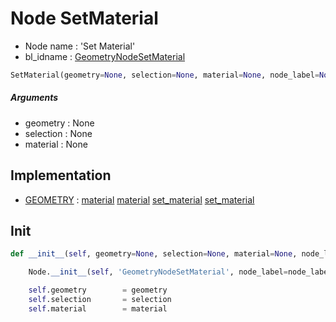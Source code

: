 # Node SetMaterial

- Node name : 'Set Material'
- bl_idname : [GeometryNodeSetMaterial](https://docs.blender.org/api/current/bpy.types.GeometryNodeSetMaterial.html)


``` python
SetMaterial(geometry=None, selection=None, material=None, node_label=None, node_color=None)
```
##### Arguments

- geometry : None
- selection : None
- material : None

## Implementation

- [GEOMETRY](/docs/GeoNodes/socket_GEOMETRY.md) : [material](/docs/GeoNodes/socket_GEOMETRY.md#material) [material](/docs/GeoNodes/socket_GEOMETRY.md#material) [set_material](/docs/GeoNodes/socket_GEOMETRY.md#set_material) [set_material](/docs/GeoNodes/socket_GEOMETRY.md#set_material)

## Init

``` python
def __init__(self, geometry=None, selection=None, material=None, node_label=None, node_color=None):

    Node.__init__(self, 'GeometryNodeSetMaterial', node_label=node_label, node_color=node_color)

    self.geometry        = geometry
    self.selection       = selection
    self.material        = material
```
